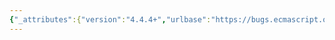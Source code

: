 ```yaml
---
{"_attributes":{"version":"4.4.4+","urlbase":"https://bugs.ecmascript.org/","maintainer":"dherman@mozilla.com"},"bug":{"bug_id":655,"creation_ts":"2012-09-26 00:16:00 -0700","short_desc":"LabelledStatement has semantic meaning.","delta_ts":"2015-10-14 17:39:59 -0700","product":"ECMA-262, Editions 5 and 5.1","component":"editorial issues","version":"Edition 5.1","rep_platform":"All","op_sys":"All","bug_status":"RESOLVED","resolution":"FIXED","priority":"Normal","bug_severity":"normal","everconfirmed":true,"reporter":{"uid":"sukyoung.ryu","name":"Sukyoung Ryu"},"assigned_to":{"uid":"allen","name":"Allen Wirfs-Brock"},"cc":["brterlso","sukyoung.ryu"],"long_desc":[{"commentid":1610,"comment_count":0,"who":{"uid":"sukyoung.ryu","name":"Sukyoung Ryu"},"bug_when":"2012-09-26 00:16:23 -0700","thetext":"The first paragraph of \"12 Statements\" says \"A LabelledStatement has no semantic meaning other than the introduction of a label to a label set.\"  However, \"12.12 Labelled Statements\" says that \"If the result of evaluating Statement is (break, V, L) where L is equal to Identifier, the production results in (normal, V, empty).\"  Therefore, because of the sentence in 12.12, a LabelledStatement has some semantic meaning."},{"commentid":1615,"comment_count":1,"who":{"uid":"allen","name":"Allen Wirfs-Brock"},"bug_when":"2012-09-26 09:51:27 -0700","thetext":"yes, this is really an editorial issue"},{"commentid":1616,"comment_count":2,"who":{"uid":"sukyoung.ryu","name":"Sukyoung Ryu"},"bug_when":"2012-09-27 00:20:04 -0700","thetext":"Indeed, thanks."},{"commentid":14802,"comment_count":3,"who":{"uid":"brterlso","name":"Brian Terlson"},"bug_when":"2015-10-14 17:39:59 -0700","thetext":"Fixed in ES2016 Draft."}]}}
---
```

